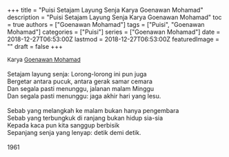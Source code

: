 +++
title = "Puisi Setajam Layung Senja Karya Goenawan Mohamad"
description = "Puisi Setajam Layung Senja Karya Goenawan Mohamad"
toc = true
authors = ["Goenawan Mohamad"]
tags = ["Puisi", "Goenawan Mohamad"]
categories = ["Puisi"]
series = ["Goenawan Mohamad"]
date = 2018-12-27T06:53:00Z
lastmod = 2018-12-27T06:53:00Z
featuredImage = ""
draft = false
+++

<div style="text-align: justify;">
<div style="font-size: small;">Karya <a href="/authors/goenawan-mohamad/" target="_blank">Goenawan Mohamad</a></div><br />
Setajam layung senja: Lorong-lorong ini pun juga<br />Bergetar antara pucuk, antara gerak samar cemara<br />Dan segala pasti menunggu, jalanan malam Minggu<br />Dan segala pasti menunggu: jaga akhir hari yang lesu.<br /><br />Sebab yang melangkah ke malam bukan hanya pengembara<br />Sebab yang terbungkuk di ranjang bukan hidup sia-sia<br />Kepada kaca pun kita sanggup berbisik<br />Sepanjang senja yang lenyap: detik demi detik.<br /><br />1961</div>
